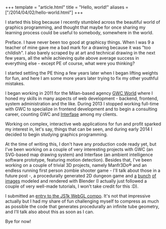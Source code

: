 +++
template = "article.html"
title = "Hello, world!"
aliases = ["/2014/04/02/hello-world.html"]
+++

I started this blog because I recently stumbled across the beautiful world of graphics programming, and thought that maybe for once sharing my learning process could be useful to somebody, somewhere in the world. <!-- more -->

Preface. I have never been too good at graphicsy things.
When I was 9 a teacher of mine gave me a bad mark for a
drawing because it was "too childish". I also barely
scraped by at art and technical drawing in the next few
years, all the while achieving quite above average success
in everything else - except PE of course, what were you
thinking?

I started settling the PE thing a few years later when I
began lifting weights for fun, and here I am some more
years later trying to fix my other youthful mistakes.

I began working in 2011 for the Milan-based agency
[GWC World][gwcworld] where I honed my skills in many
aspects of web development - backend, frontend, system
administration and the like. During 2013 I stopped
working full-time with GWC to specialize in frontend
development and to begin a consulting career, counting
GWC and [Interfase][interfase] among my clients.

Working on complex, interactive web applications for
fun and profit sparked my interest in, let's say, things
that can be seen, and during early 2014 I decided to begin
studying graphics programming.

At the time of writing this, I don't have any production
code ready yet, but I've been working on a couple of
very interesting projects with GWC (an SVG-based map drawing
system) and Interfase (an ambient intelligence software
prototype, featuring motion detection). Besides that, I've
been working on a couple of trivial 3D projects, namely
Manfr3Do&reg; and an endless running first person zombie
shooter game - I'll talk about those in a future post -,
a procedurally generated 2D dungeon game and [a][render1]
[bunch][render2] [of][render3] [images][render4] modeled
and rendered with Blender (I actually just followed a
couple of very well-made tutorials, I won't take credit
for this :D).

I submitted an [entry to the JS1k WebGL compo][js1kdemo].
It's not that impressive actually but I had my share of fun
challenging myself to compress as much as possible the
code that generates procedurally an infinite tube geometry,
and I'll talk also about this as soon as I can.

Bye for now!


[gwcworld]: http://gwcworld.com/
[interfase]: http://interfase.it/
[js1kdemo]: http://js1k.com/2014-dragons/demo/1910
[render1]: /data/render1.png
[render2]: /data/render2.png
[render3]: /data/render3.png
[render4]: /data/render4.png

